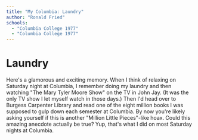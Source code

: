 ```yaml
---
title: "My Columbia: Laundry"
author: "Ronald Fried"
schools:
  - "Columbia College 1977"
  - "Columbia College 1977"
---
```


# Laundry

Here's a glamorous and exciting memory.  When I think of relaxing on Saturday night at Columbia, I remember doing my laundry and then watching "The Mary Tyler Moore Show" on the TV in John Jay.  (It was the only TV show I let myself watch in those days.)  Then I'd head over to Burgess Carpenter Library and read one of the eight million books I was supposed to gulp down each semester at Columbia.  By now you're likely asking yourself if this is another "Million Little Pieces"-like hoax.  Could this amazing anecdote actually be true?  Yup, that's what I did on most Saturday nights at Columbia.
